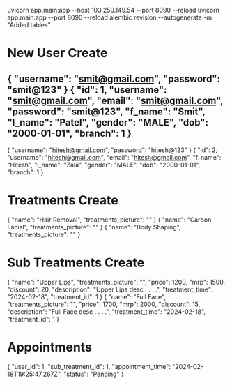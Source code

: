 uvicorn app.main:app --host 103.250.149.54 --port 8090 --reload
uvicorn app.main:app --port 8090 --reload
alembic revision --autogenerate -m "Added tables"

# New User Create
{
  "username": "smit@gmail.com",
  "password": "smit@123"
}
{
  "id": 1,
  "username": "smit@gmail.com",
  "email": "smit@gmail.com",
  "password": "smit@123",
  "f_name": "Smit",
  "l_name": "Patel",
  "gender": "MALE",
  "dob": "2000-01-01",
  "branch": 1
}
----
{
  "username": "hitesh@gmail.com",
  "password": "hitesh@123"
}
{
  "id": 2,
  "username": "hitesh@gmail.com",
  "email": "hitesh@gmail.com",
  "f_name": "Hitesh",
  "l_name": "Zala",
  "gender": "MALE",
  "dob": "2000-01-01",
  "branch": 1
}

# Treatments Create
{
  "name": "Hair Removal",
  "treatments_picture": ""
}
{
  "name": "Carbon Facial",
  "treatments_picture": ""
}
{
  "name": "Body Shaping",
  "treatments_picture": ""
}

# Sub Treatments Create
{
  "name": "Upper Lips",
  "treatments_picture": "",
  "price": 1200,
  "mrp": 1500,
  "discount": 20,
  "description": "Upper Lips desc . . . .",
  "treatment_time": "2024-02-18",
  "treatment_id": 1
}
{
  "name": "Full Face",
  "treatments_picture": "",
  "price": 1700,
  "mrp": 2000,
  "discount": 15,
  "description": "Full Face desc . . . .",
  "treatment_time": "2024-02-18",
  "treatment_id": 1
}

# Appointments
{
  "user_id": 1,
  "sub_treatment_id": 1,
  "appointment_time": "2024-02-18T19:25:47.267Z",
  "status": "Pending"
}


